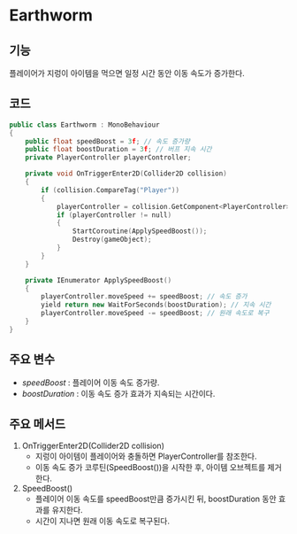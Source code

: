 # Earthworm
## 기능
플레이어가 지렁이 아이템을 먹으면 일정 시간 동안 이동 속도가 증가한다.

## 코드
```C++
public class Earthworm : MonoBehaviour
{
    public float speedBoost = 3f; // 속도 증가량
    public float boostDuration = 3f; // 버프 지속 시간
    private PlayerController playerController;

    private void OnTriggerEnter2D(Collider2D collision)
    {
        if (collision.CompareTag("Player"))
        {
            playerController = collision.GetComponent<PlayerController>();
            if (playerController != null)
            {
                StartCoroutine(ApplySpeedBoost());
                Destroy(gameObject);
            }
        }
    }

    private IEnumerator ApplySpeedBoost()
    {
        playerController.moveSpeed += speedBoost; // 속도 증가
        yield return new WaitForSeconds(boostDuration); // 지속 시간
        playerController.moveSpeed -= speedBoost; // 원래 속도로 복구
    }
}
```

## 주요 변수
- *speedBoost* : 플레이어 이동 속도 증가량.
- *boostDuration* : 이동 속도 증가 효과가 지속되는 시간이다.

## 주요 메서드
1. OnTriggerEnter2D(Collider2D collision)
    - 지렁이 아이템이 플레이어와 충돌하면 PlayerController를 참조한다.
    - 이동 속도 증가 코루틴(SpeedBoost())을 시작한 후, 아이템 오브젝트를 제거한다.
2. SpeedBoost()
    - 플레이어 이동 속도를 speedBoost만큼 증가시킨 뒤, boostDuration 동안 효과를 유지한다.
    - 시간이 지나면 원래 이동 속도로 복구된다.
